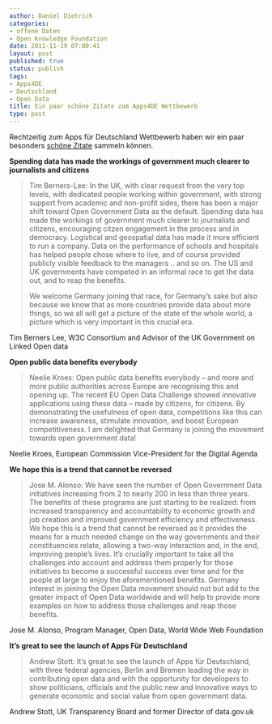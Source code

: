 ```yaml
---
author: Daniel Dietrich
categories:
- offene Daten
- Open Knowledge Foundation
date: 2011-11-19 07:00:41
layout: post
published: true
status: publish
tags:
- Apps4DE
- Deutschland
- Open Data
title: Ein paar schöne Zitate zum Apps4DE Wettbewerb
type: post
---
```


Rechtzeitig zum Apps für Deutschland Wettbewerb haben wir ein paar besonders [schöne Zitate](http://apps4deutschland.de/category/statements/) sammeln können.

**Spending data has made the workings of government much clearer to journalists and citizens**

> Tim Berners-Lee: In the UK, with clear request from the very top levels, with dedicated people working within government, with strong support from academic and non-profit sides, there has been a major shift toward Open Government Data as the default. Spending data has made the workings of government much clearer to journalists and citizens, encouraging citzen engagement in the process and in democracy. Logistical and geospatial data has made it more efficient to run a company. Data on the performance of schools and hospitals has helped people chose where to live, and of course provided publicly visible feedback to the managers .. and so on. The US and UK governments have competed in an informal race to get the data out, and to reap the benefits.
> 
> We welcome Germany joining that race, for Germany’s sake but also because we know that as more countries provide data about more things, so we all will get a picture of the state of the whole world, a picture which is very important in this crucial era.

Tim Berners Lee, W3C Consortium and Advisor of the UK Government on Linked Open data

**Open public data benefits everybody**

> Neelie Kroes: Open public data benefits everybody – and more and more public authorities across Europe are recognising this and opening up. The recent EU Open Data Challenge showed innovative applications using these data – made by citizens, for citizens. By demonstrating the usefulness of open data, competitions like this can increase awareness, stimulate innovation, and boost European competitiveness. I am delighted that Germany is joining the movement towards open government data!

Neelie Kroes, European Commission Vice-President for the Digital Agenda

**We hope this is a trend that cannot be reversed**

> Jose M. Alonso: We have seen the number of Open Government Data initiatives increasing from 2 to nearly 200 in less than three years. The benefits of these programs are just starting to be realized: from increased transparency and accountability to economic growth and job creation and improved government efficiency and effectiveness. We hope this is a trend that cannot be reversed as it provides the means for a much needed change on the way governments and their constituencies relate, allowing a two-way interaction and, in the end, improving people’s lives. It’s crucially important to take all the challenges into account and address them properly for those initiatives to become a successful success over time and for the people at large to enjoy the aforementioned benefits. Germany interest in joining the Open Data movement should not but add to the greater impact of Open Data worldwide and will help to provide more examples on how to address those challenges and reap those benefits.

Jose M. Alonso, Program Manager, Open Data, World Wide Web Foundation

**It’s great to see the launch of Apps Für Deutschland**

> Andrew Stott: It’s great to see the launch of Apps für Deutschland, with three federal agencies, Berlin and Bremen leading the way in contributing open data and with the opportunity for developers to show politicians, officials and the public new and innovative ways to generate economic and social value from open government data.

Andrew Stott, UK Transparency Board and former Director of data.gov.uk